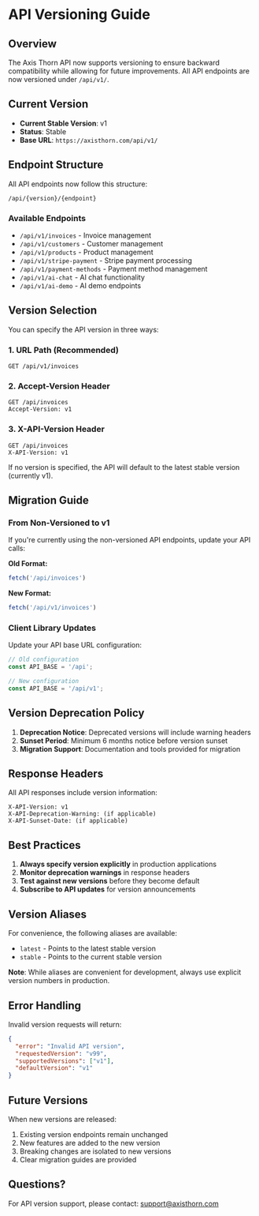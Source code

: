# API Versioning Guide

## Overview

The Axis Thorn API now supports versioning to ensure backward compatibility while allowing for future improvements. All API endpoints are now versioned under `/api/v1/`.

## Current Version

- **Current Stable Version**: v1
- **Status**: Stable
- **Base URL**: `https://axisthorn.com/api/v1/`

## Endpoint Structure

All API endpoints now follow this structure:
```
/api/{version}/{endpoint}
```

### Available Endpoints

- `/api/v1/invoices` - Invoice management
- `/api/v1/customers` - Customer management
- `/api/v1/products` - Product management
- `/api/v1/stripe-payment` - Stripe payment processing
- `/api/v1/payment-methods` - Payment method management
- `/api/v1/ai-chat` - AI chat functionality
- `/api/v1/ai-demo` - AI demo endpoints

## Version Selection

You can specify the API version in three ways:

### 1. URL Path (Recommended)
```
GET /api/v1/invoices
```

### 2. Accept-Version Header
```
GET /api/invoices
Accept-Version: v1
```

### 3. X-API-Version Header
```
GET /api/invoices
X-API-Version: v1
```

If no version is specified, the API will default to the latest stable version (currently v1).

## Migration Guide

### From Non-Versioned to v1

If you're currently using the non-versioned API endpoints, update your API calls:

**Old Format:**
```javascript
fetch('/api/invoices')
```

**New Format:**
```javascript
fetch('/api/v1/invoices')
```

### Client Library Updates

Update your API base URL configuration:

```javascript
// Old configuration
const API_BASE = '/api';

// New configuration
const API_BASE = '/api/v1';
```

## Version Deprecation Policy

1. **Deprecation Notice**: Deprecated versions will include warning headers
2. **Sunset Period**: Minimum 6 months notice before version sunset
3. **Migration Support**: Documentation and tools provided for migration

## Response Headers

All API responses include version information:

```
X-API-Version: v1
X-API-Deprecation-Warning: (if applicable)
X-API-Sunset-Date: (if applicable)
```

## Best Practices

1. **Always specify version explicitly** in production applications
2. **Monitor deprecation warnings** in response headers
3. **Test against new versions** before they become default
4. **Subscribe to API updates** for version announcements

## Version Aliases

For convenience, the following aliases are available:

- `latest` - Points to the latest stable version
- `stable` - Points to the current stable version

**Note**: While aliases are convenient for development, always use explicit version numbers in production.

## Error Handling

Invalid version requests will return:

```json
{
  "error": "Invalid API version",
  "requestedVersion": "v99",
  "supportedVersions": ["v1"],
  "defaultVersion": "v1"
}
```

## Future Versions

When new versions are released:

1. Existing version endpoints remain unchanged
2. New features are added to the new version
3. Breaking changes are isolated to new versions
4. Clear migration guides are provided

## Questions?

For API version support, please contact: support@axisthorn.com